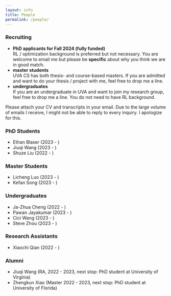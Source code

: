 ```yaml
---
layout: info
title: People 
permalink: /people/
---
```


### Recruiting

<!-- I am looking for self-motivated students interested in RL at different levels. -->

<!-- * **PhD students that are admitted to UVA and want to find places for rotation (fully funded)** -->
<!-- You do not need to have RL background but please take my graduate-level RL course. Feel free to drop me a line. -->
* **PhD applicants for Fall 2024 (fully funded)**  
RL / optimization background is preferred but not necessary. You are welcome to email me but please be **specific** about why you think we are in good match. 
* **master students**  
UVA CS has both thesis- and course-based masters. If you are admitted and want to do your thesis / project with me, feel free to drop me a line.
* **undergraduates**  
If you are an undergraduate in UVA and want to join my research group, feel free to drop me a line. You do not need to have RL background.
<!-- * **(remote) research interns**  
    You must have RL / optimization background. You are welcome to email me but please be specific about **how I can benefit from collaborating with you**.
    Having a concrete research plan in mind will greatly increase your chance. -->

Please attach your CV and transcripts in your email. Due to the large volume of emails I receive, I might not be able to reply to every inquiry. I apologize for this.  
<!-- [*I, however, will put the same effort in replying to you as the effort you put in customizing your email for me.*](/blog/inquiry)  -->

### PhD Students
* Ethan Blaser (2023 - )
* Jiuqi Wang (2023 - )
* Shuze Liu (2022 - )

### Master Students
* Licheng Luo (2023 - )
* Kefan Song (2023 - )

### Undergraduates
* Ja-Zhua Cheng (2022 - )
* Pawan Jayakumar (2023 - )
* Cici Wang (2023 - )
* Steve Zhou (2023 - )

### Research Assistants
* Xiaochi Qian (2022 - ) 

### Alumni
* Jiuqi Wang (RA, 2022 - 2023, next stop: PhD student at University of Virginia)
* Zhengkun Xiao (Master 2022 - 2023, next stop: PhD student at University of Florida)
